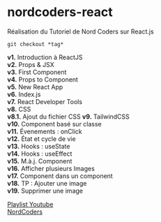 # nordcoders-react
Réalisation du Tutoriel de Nord Coders sur React.js

```console
git checkout *tag*
```

__v1.__ Introduction à ReactJS  
__v2.__ Props & JSX  
__v3.__ First Component  
__v4.__ Props to Component  
__v5.__ New React App  
__v6.__ Index.js  
__v7.__ React Developer Tools  
__v8.__ CSS  
  __v8.1.__ Ajout du fichier CSS
__v9.__ TailwindCSS  
__v10.__ Component basé sur classe  
__v11.__ Évenements : onClick  
__v12.__ État et cycle de vie  
__v13.__ Hooks : useState  
__v14.__ Hooks : useEffect  
__v15.__ M.à.j. Component  
__v16.__ Afficher plusieurs Images  
__v17.__ Component dans un component  
__v18.__ TP : Ajouter une image  
__v19.__ Supprimer une image    

[Playlist Youtube](https://www.youtube.com/playlist?list=PLeeuvNW2FHVjVHC8LTbqAvGe9I23sl0Bj)  
[NordCoders](https://www.youtube.com/c/NordCoders)
